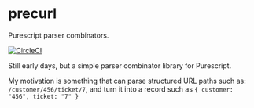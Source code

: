 # precurl
Purescript parser combinators.

[![CircleCI](https://circleci.com/gh/pokle/precurl/tree/master.svg?style=svg&circle-token=bb2fbb7df82113f1466c0fb05fd10bcfc27b228b)](https://circleci.com/gh/pokle/precurl/tree/master)

Still early days, but a simple parser combinator library for Purescript.

My motivation is something that can parse structured URL paths such as: `/customer/456/ticket/7`, and turn it into a record such as `{ customer: "456", ticket: "7" }`
